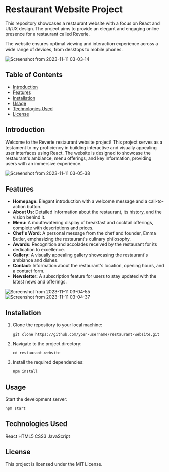 # Restaurant Website Project

This repository showcases a restaurant website with a focus on React and UI/UX design. The project aims to provide an elegant and engaging online presence for a restaurant called Reverie.

The website ensures optimal viewing and interaction experience across a wide range of devices, from desktops to  mobile phones.


![Screenshot from 2023-11-11 03-03-14](https://github.com/butlerem/reverie-restaurant/assets/130527417/b4a6b569-22ef-428d-828f-4b7458582215)

## Table of Contents

- [Introduction](#introduction)
- [Features](#features)
- [Installation](#installation)
- [Usage](#usage)
- [Technologies Used](#technologies-used)
- [License](#license)

## Introduction

Welcome to the Reverie restaurant website project! This project serves as a testament to my proficiency in building interactive and visually appealing user interfaces using React. The website is designed to showcase the restaurant's ambiance, menu offerings, and key information, providing users with an immersive experience.

![Screenshot from 2023-11-11 03-05-38](https://github.com/butlerem/reverie-restaurant/assets/130527417/ccb7974a-1a2e-418c-8e4e-d3e6eae70b0d)

## Features

- **Homepage:** Elegant introduction with a welcome message and a call-to-action button.
- **About Us:** Detailed information about the restaurant, its history, and the vision behind it.
- **Menu:** A mouthwatering display of breakfast and cocktail offerings, complete with descriptions and prices.
- **Chef's Word:** A personal message from the chef and founder, Emma Butler, emphasizing the restaurant's culinary philosophy.
- **Awards:** Recognition and accolades received by the restaurant for its dedication to excellence.
- **Gallery:** A visually appealing gallery showcasing the restaurant's ambiance and dishes.
- **Contact:** Information about the restaurant's location, opening hours, and a contact form.
- **Newsletter:** A subscription feature for users to stay updated with the latest news and offerings.


![Screenshot from 2023-11-11 03-04-55](https://github.com/butlerem/reverie-restaurant/assets/130527417/199cb60b-4c1a-4fac-ae5d-896544c5c08f)
![Screenshot from 2023-11-11 03-04-37](https://github.com/butlerem/reverie-restaurant/assets/130527417/b81bd0c3-5ab2-4159-8478-9377ec9b5657)

## Installation

1. Clone the repository to your local machine:

   ```git clone https://github.com/your-username/restaurant-website.git```

2. Navigate to the project directory:

   ```cd restaurant-website```
   
 
3. Install the required dependencies:

   ```npm install```


## Usage

Start the development server:

```npm start```

## Technologies Used
React
HTML5
CSS3
JavaScript


## License
This project is licensed under the MIT License.
